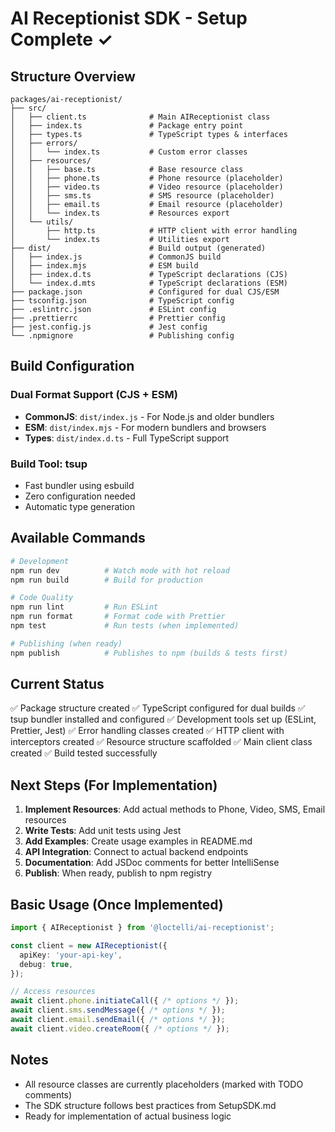 # AI Receptionist SDK - Setup Complete ✓

## Structure Overview

```
packages/ai-receptionist/
├── src/
│   ├── client.ts              # Main AIReceptionist class
│   ├── index.ts               # Package entry point
│   ├── types.ts               # TypeScript types & interfaces
│   ├── errors/
│   │   └── index.ts           # Custom error classes
│   ├── resources/
│   │   ├── base.ts            # Base resource class
│   │   ├── phone.ts           # Phone resource (placeholder)
│   │   ├── video.ts           # Video resource (placeholder)
│   │   ├── sms.ts             # SMS resource (placeholder)
│   │   ├── email.ts           # Email resource (placeholder)
│   │   └── index.ts           # Resources export
│   └── utils/
│       ├── http.ts            # HTTP client with error handling
│       └── index.ts           # Utilities export
├── dist/                      # Build output (generated)
│   ├── index.js               # CommonJS build
│   ├── index.mjs              # ESM build
│   ├── index.d.ts             # TypeScript declarations (CJS)
│   └── index.d.mts            # TypeScript declarations (ESM)
├── package.json               # Configured for dual CJS/ESM
├── tsconfig.json              # TypeScript config
├── .eslintrc.json             # ESLint config
├── .prettierrc                # Prettier config
├── jest.config.js             # Jest config
└── .npmignore                 # Publishing config
```

## Build Configuration

### Dual Format Support (CJS + ESM)
- **CommonJS**: `dist/index.js` - For Node.js and older bundlers
- **ESM**: `dist/index.mjs` - For modern bundlers and browsers
- **Types**: `dist/index.d.ts` - Full TypeScript support

### Build Tool: tsup
- Fast bundler using esbuild
- Zero configuration needed
- Automatic type generation

## Available Commands

```bash
# Development
npm run dev          # Watch mode with hot reload
npm run build        # Build for production

# Code Quality
npm run lint         # Run ESLint
npm run format       # Format code with Prettier
npm test             # Run tests (when implemented)

# Publishing (when ready)
npm publish          # Publishes to npm (builds & tests first)
```

## Current Status

✅ Package structure created
✅ TypeScript configured for dual builds
✅ tsup bundler installed and configured
✅ Development tools set up (ESLint, Prettier, Jest)
✅ Error handling classes created
✅ HTTP client with interceptors created
✅ Resource structure scaffolded
✅ Main client class created
✅ Build tested successfully

## Next Steps (For Implementation)

1. **Implement Resources**: Add actual methods to Phone, Video, SMS, Email resources
2. **Write Tests**: Add unit tests using Jest
3. **Add Examples**: Create usage examples in README.md
4. **API Integration**: Connect to actual backend endpoints
5. **Documentation**: Add JSDoc comments for better IntelliSense
6. **Publish**: When ready, publish to npm registry

## Basic Usage (Once Implemented)

```typescript
import { AIReceptionist } from '@loctelli/ai-receptionist';

const client = new AIReceptionist({
  apiKey: 'your-api-key',
  debug: true,
});

// Access resources
await client.phone.initiateCall({ /* options */ });
await client.sms.sendMessage({ /* options */ });
await client.email.sendEmail({ /* options */ });
await client.video.createRoom({ /* options */ });
```

## Notes

- All resource classes are currently placeholders (marked with TODO comments)
- The SDK structure follows best practices from SetupSDK.md
- Ready for implementation of actual business logic
